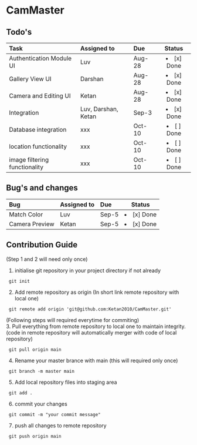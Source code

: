 # CamMaster


## Todo's
| **Task** | **Assigned to** | **Due** | **Status** |
| :--- | :--- | :--- | :---: |
| Authentication Module UI | Luv | Aug-28 | <li>[x] Done</li> |
| Gallery View UI | Darshan | Aug-28 | <li>[x] Done</li> |
| Camera and Editing UI | Ketan | Aug-28 | <li>[x] Done</li> |
| Integration | Luv, Darshan, Ketan | Sep-3 | <li>[x] Done</li> |
| Database integration | xxx | Oct-10 | <li>[ ] Done</li> |
| location functionality | xxx | Oct-10 | <li>[ ] Done</li> |
| image filtering functionality | xxx | Oct-10 | <li>[ ] Done</li> |

## Bug's and changes
| **Bug** | **Assigned to** | **Due** | **Status** |
| :--- | :--- | :--- | :---: |
| Match Color | Luv | Sep-5 | <li>[x] Done</li> |
| Camera Preview | Ketan | Sep-5 | <li>[x] Done</li> |


## Contribution Guide
(Step 1 and 2 will need only once)
1. initialise git repository in your project directory if not already 

```
 git init 
```
2. Add remote repository as origin (In short link remote repository with local one)

```
 git remote add origin 'git@github.com:Ketan2010/CamMaster.git'
```
(Following steps will required everytime for commiting) <br>
3. Pull everything from remote repository to local one to maintain integrity.(code in remote repository will automatically merger with code of local repository)
```
 git pull origin main
```

4. Rename your master brance with main (this will required only once)
```
 git branch -m master main
```
5. Add local repository files into staging area
```
 git add .
```
6. commit your changes
```
 git commit -m "your commit message"
```
7. push all changes to remote repository
```
 git push origin main
```




